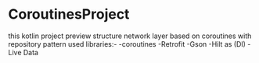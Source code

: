 # CoroutinesProject
this kotlin project preview structure network layer based on coroutines with repository pattern
used libraries:-
-coroutines
-Retrofit
-Gson
-Hilt as (DI)
-Live Data

